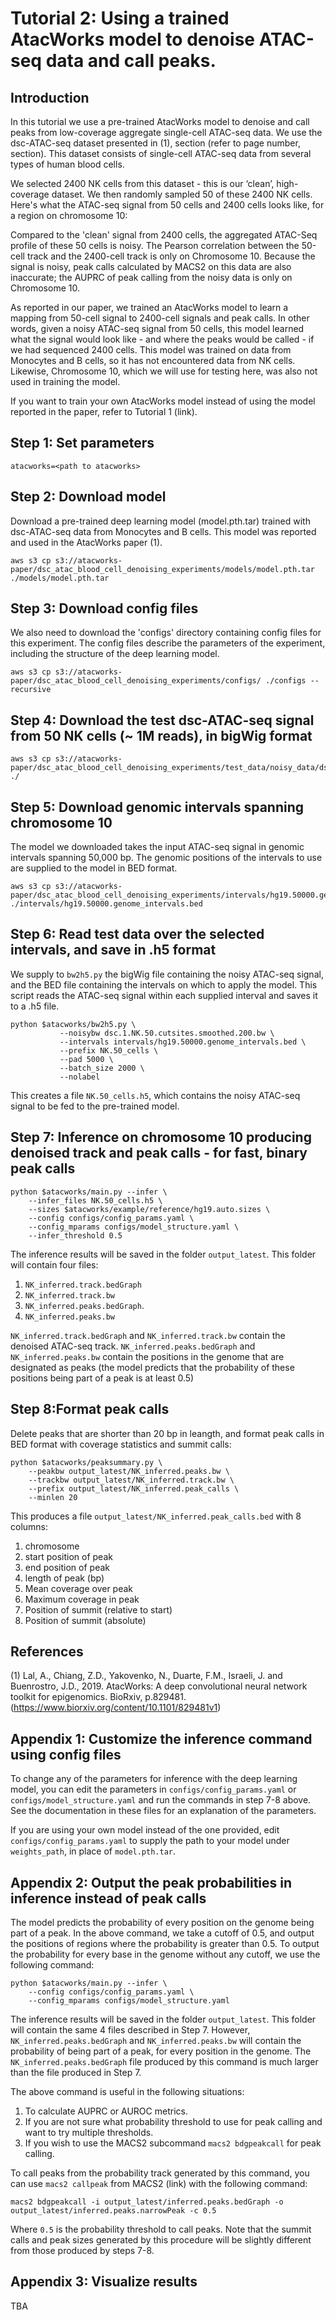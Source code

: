 # Tutorial 2: Using a trained AtacWorks model to denoise ATAC-seq data and call peaks. 

## Introduction

In this tutorial we use a pre-trained AtacWorks model to denoise and call peaks from low-coverage aggregate single-cell ATAC-seq data. We use the dsc-ATAC-seq dataset presented in (1), section (refer to page number, section). This dataset consists of single-cell ATAC-seq data from several types of human blood cells.

We selected 2400 NK cells from this dataset - this is our ‘clean’, high-coverage dataset. We then randomly sampled 50 of these 2400 NK cells. Here's what the ATAC-seq signal from 50 cells and 2400 cells looks like, for a region on chromosome 10:

<insert picture>

Compared to the 'clean' signal from 2400 cells, the aggregated ATAC-Seq profile of these 50 cells is noisy. The Pearson correlation between the 50-cell track and the 2400-cell track is only <insert correlation> on Chromosome 10. Because the signal is noisy, peak calls calculated by MACS2 on this data are also inaccurate; the AUPRC of peak calling from the noisy data is only <insert AUPRC> on Chromosome 10.

As reported in our paper, we trained an AtacWorks model to learn a mapping from 50-cell signal to 2400-cell signals and peak calls. In other words, given a noisy ATAC-seq signal from 50 cells, this model learned what the signal would look like - and where the peaks would be called - if we had sequenced 2400 cells. This model was trained on data from Monocytes and B cells, so it has not encountered data from NK cells. Likewise, Chromosome 10, which we will use for testing here, was also not used in training the model.

If you want to train your own AtacWorks model instead of using the model reported in the paper, refer to Tutorial 1 (link).


## Step 1: Set parameters

```
atacworks=<path to atacworks>
```

## Step 2: Download model

Download a pre-trained deep learning model (model.pth.tar) trained with dsc-ATAC-seq data from Monocytes and B cells. This model was reported and used in the AtacWorks paper (1).
```
aws s3 cp s3://atacworks-paper/dsc_atac_blood_cell_denoising_experiments/models/model.pth.tar ./models/model.pth.tar
```

## Step 3: Download config files

We also need to download the 'configs' directory containing config files for this experiment. The config files describe the parameters of the experiment, including the structure of the deep learning model.
```
aws s3 cp s3://atacworks-paper/dsc_atac_blood_cell_denoising_experiments/configs/ ./configs --recursive
```

## Step 4: Download the test dsc-ATAC-seq signal from 50 NK cells (~ 1M reads), in bigWig format

```
aws s3 cp s3://atacworks-paper/dsc_atac_blood_cell_denoising_experiments/test_data/noisy_data/dsc.1.NK.50.cutsites.smoothed.200.bw ./
```

## Step 5: Download genomic intervals spanning chromosome 10

The model we downloaded takes the input ATAC-seq signal in genomic intervals spanning 50,000 bp. The genomic positions of the intervals to use are supplied to the model in BED format. 
```
aws s3 cp s3://atacworks-paper/dsc_atac_blood_cell_denoising_experiments/intervals/hg19.50000.genome_intervals.bed ./intervals/hg19.50000.genome_intervals.bed
```

## Step 6: Read test data over the selected intervals, and save in .h5 format

We supply to `bw2h5.py` the bigWig file containing the noisy ATAC-seq signal, and the BED file containing the intervals on which to apply the model. This script reads the ATAC-seq signal within each supplied interval and saves it to a .h5 file.

```
python $atacworks/bw2h5.py \
           --noisybw dsc.1.NK.50.cutsites.smoothed.200.bw \
           --intervals intervals/hg19.50000.genome_intervals.bed \
           --prefix NK.50_cells \
           --pad 5000 \
           --batch_size 2000 \
           --nolabel
```
This creates a file `NK.50_cells.h5`, which contains the noisy ATAC-seq signal to be fed to the pre-trained model.

## Step 7: Inference on chromosome 10 producing denoised track and peak calls - for fast, binary peak calls

```
python $atacworks/main.py --infer \
    --infer_files NK.50_cells.h5 \
    --sizes $atacworks/example/reference/hg19.auto.sizes \
    --config configs/config_params.yaml \
    --config_mparams configs/model_structure.yaml \
    --infer_threshold 0.5
```

The inference results will be saved in the folder `output_latest`. This folder will contain four files: 
1. `NK_inferred.track.bedGraph` 
1. `NK_inferred.track.bw` 
3. `NK_inferred.peaks.bedGraph`. 
4. `NK_inferred.peaks.bw`

`NK_inferred.track.bedGraph` and `NK_inferred.track.bw` contain the denoised ATAC-seq track. `NK_inferred.peaks.bedGraph` and `NK_inferred.peaks.bw` contain the positions in the genome that are designated as peaks (the model predicts that the probability of these positions being part of a peak is at least 0.5)

## Step 8:Format peak calls

Delete peaks that are shorter than 20 bp in leangth, and format peak calls in BED format with coverage statistics and summit calls:

```
python $atacworks/peaksummary.py \
    --peakbw output_latest/NK_inferred.peaks.bw \
    --trackbw output_latest/NK_inferred.track.bw \
    --prefix output_latest/NK_inferred.peak_calls \
    --minlen 20
```
This produces a file `output_latest/NK_inferred.peak_calls.bed` with 8 columns:
1. chromosome
2. start position of peak
3. end position of peak
4. length of peak (bp)
5. Mean coverage over peak
6. Maximum coverage in peak
7. Position of summit (relative to start)
8. Position of summit (absolute)

## References
(1) Lal, A., Chiang, Z.D., Yakovenko, N., Duarte, F.M., Israeli, J. and Buenrostro, J.D., 2019. AtacWorks: A deep convolutional neural network toolkit for epigenomics. BioRxiv, p.829481. (https://www.biorxiv.org/content/10.1101/829481v1)


## Appendix 1: Customize the inference command using config files

To change any of the parameters for inference with the deep learning model, you can edit the parameters in `configs/config_params.yaml` or `configs/model_structure.yaml` and run the commands in step 7-8 above. See the documentation in these files for an explanation of the parameters. 

If you are using your own model instead of the one provided, edit `configs/config_params.yaml` to supply the path to your model under `weights_path`, in place of `model.pth.tar`.


## Appendix 2: Output the peak probabilities in inference instead of peak calls

The model predicts the probability of every position on the genome being part of a peak. In the above command, we take a cutoff of 0.5, and output the positions of regions where the probability is greater than 0.5. To output the probability for every base in the genome without any cutoff, we use the following command:
```
python $atacworks/main.py --infer \
    --config configs/config_params.yaml \
    --config_mparams configs/model_structure.yaml
```
The inference results will be saved in the folder `output_latest`. This folder will contain the same 4 files described in Step 7. However, `NK_inferred.peaks.bedGraph` and `NK_inferred.peaks.bw` will contain the probability of being part of a peak, for every position in the genome. The `NK_inferred.peaks.bedGraph` file produced by this command is much larger than the file produced in Step 7.

The above command is useful in the following situations:
1. To calculate AUPRC or AUROC metrics.
2. If you are not sure what probability threshold to use for peak calling and want to try multiple thresholds.
3. If you wish to use the MACS2 subcommand `macs2 bdgpeakcall` for peak calling.

To call peaks from the probability track generated by this command, you can use `macs2 callpeak` from MACS2 (link) with the following command:
```
macs2 bdgpeakcall -i output_latest/inferred.peaks.bedGraph -o output_latest/inferred.peaks.narrowPeak -c 0.5
```
Where `0.5` is the probability threshold to call peaks. Note that the summit calls and peak sizes generated by this procedure will be slightly different from those produced by steps 7-8.

## Appendix 3: Visualize results

TBA

